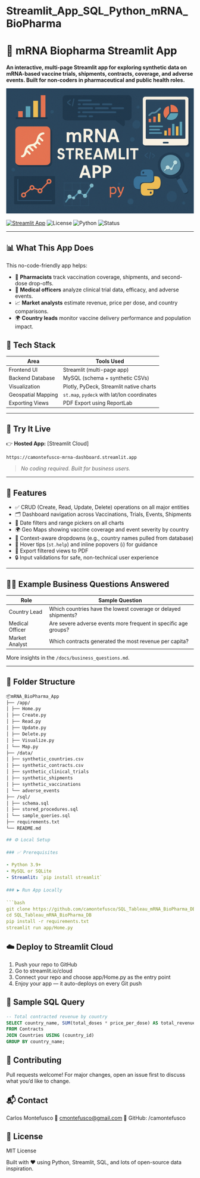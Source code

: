 # Streamlit_App_SQL_Python_mRNA_BioPharma
# 🧬 mRNA Biopharma Streamlit App

**An interactive, multi-page Streamlit app for exploring synthetic data on mRNA-based vaccine trials, shipments, contracts, coverage, and adverse events. Built for non-coders in pharmaceutical and public health roles.**

![Banner](banner.png)

[![Streamlit App](https://static.streamlit.io/badges/streamlit_badge_black_white.svg)](https://share.streamlit.io/your-username/SQL_Tableau_mRNA_BioPharma_DB/main/app.py)
![License](https://img.shields.io/badge/license-MIT-blue)
![Python](https://img.shields.io/badge/python-3.9%2B-blue)
![Status](https://img.shields.io/badge/status-active-brightgreen)

---

## 📊 What This App Does

This no-code-friendly app helps:
- 💉 **Pharmacists** track vaccination coverage, shipments, and second-dose drop-offs.
- 🧪 **Medical officers** analyze clinical trial data, efficacy, and adverse events.
- 📈 **Market analysts** estimate revenue, price per dose, and country comparisons.
- 🌍 **Country leads** monitor vaccine delivery performance and population impact.

## 🧱 Tech Stack

| Area               | Tools Used                                   |
|--------------------|-----------------------------------------------|
| Frontend UI        | Streamlit (multi-page app)                    |
| Backend Database   | MySQL (schema + synthetic CSVs)               |
| Visualization      | Plotly, PyDeck, Streamlit native charts       |
| Geospatial Mapping | `st.map`, `pydeck` with lat/lon coordinates   |
| Exporting Views    | PDF Export using ReportLab                    |

---

## 🚀 Try It Live

👉 **Hosted App:** [Streamlit Cloud]
```arduino
https://camontefusco-mrna-dashboard.streamlit.app
```
> _No coding required. Built for business users._

---

## 🧰 Features

- ✅ CRUD (Create, Read, Update, Delete) operations on all major entities
- 🗂 Dashboard navigation across Vaccinations, Trials, Events, Shipments
- 📅 Date filters and range pickers on all charts
- 🌍 Geo Maps showing vaccine coverage and event severity by country
- 🧠 Context-aware dropdowns (e.g., country names pulled from database)
- 💬 Hover tips (`st.help`) and inline popovers (`ℹ️`) for guidance
- 🧾 Export filtered views to PDF
- 🔒 Input validations for safe, non-technical user experience

---

## 🧑‍💼 Example Business Questions Answered

| Role             | Sample Question                                                   |
|------------------|-------------------------------------------------------------------|
| Country Lead     | Which countries have the lowest coverage or delayed shipments?    |
| Medical Officer  | Are severe adverse events more frequent in specific age groups?   |
| Market Analyst   | Which contracts generated the most revenue per capita?            |

More insights in the `/docs/business_questions.md`.

---

## 📂 Folder Structure
```bash
📦mRNA_BioPharma_App
├── /app/
│ ├── Home.py
│ ├── Create.py
│ ├── Read.py
│ ├── Update.py
│ ├── Delete.py
│ ├── Visualize.py
│ └── Map.py
├── /data/
│ ├── synthetic_countries.csv
│ ├── synthetic_contracts.csv
│ ├── synthetic_clinical_trials
│ ├── synthetic_shipments
│ ├── synthetic_vaccinations
│ └── adverse_events
├── /sql/
│ ├── schema.sql
│ ├── stored_procedures.sql
│ └── sample_queries.sql
├── requirements.txt
└── README.md
```

```yaml
## ⚙️ Local Setup

### ✅ Prerequisites

- Python 3.9+
- MySQL or SQLite
- Streamlit: `pip install streamlit`

### ▶️ Run App Locally

```bash
git clone https://github.com/camontefusco/SQL_Tableau_mRNA_BioPharma_DB.git
cd SQL_Tableau_mRNA_BioPharma_DB
pip install -r requirements.txt
streamlit run app/Home.py
```
## ☁️ Deploy to Streamlit Cloud
1. Push your repo to GitHub
2. Go to streamlit.io/cloud
3. Connect your repo and choose app/Home.py as the entry point
4. Enjoy your app — it auto-deploys on every Git push

## 🧪 Sample SQL Query
```sql
-- Total contracted revenue by country
SELECT country_name, SUM(total_doses * price_per_dose) AS total_revenue
FROM Contracts
JOIN Countries USING (country_id)
GROUP BY country_name;
```

## 🤝 Contributing
Pull requests welcome! For major changes, open an issue first to discuss what you’d like to change.

## 📬 Contact
Carlos Montefusco
📧 cmontefusco@gmail.com
🔗 GitHub: /camontefusco

## 📄 License
MIT License

Built with ❤️ using Python, Streamlit, SQL, and lots of open-source data inspiration.

